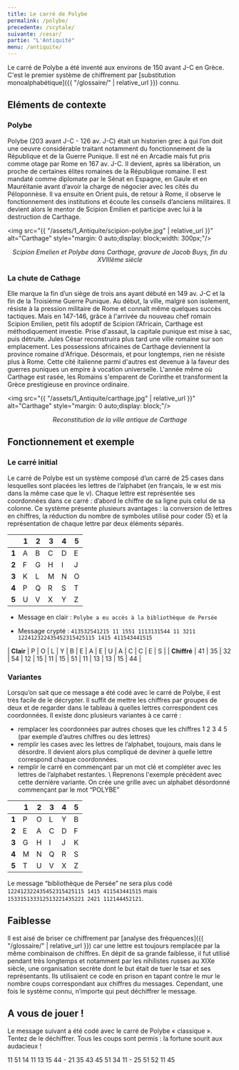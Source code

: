 ```yaml
---
title: Le carré de Polybe
permalink: /polybe/
precedente: /scytale/
suivante: /cesar/
partie: "L'Antiquité"
menu: /antiquite/
---
```



Le carré de Polybe a été inventé aux environs de 150 avant J-C en Grèce. C'est le premier système de chiffrement par [substitution monoalphabétique]({{ "/glossaire/" | relative_url }}) connu.

## Eléments de contexte

### Polybe

Polybe (203 avant J-C - 126 av. J-C) était un historien grec à qui l’on doit une oeuvre considérable traitant notamment du fonctionnement de la République et de la Guerre Punique. Il est né en Arcadie mais fut pris comme otage par Rome en 167 av. J-C. Il devient, après sa libération, un proche de certaines élites romaines de la République romaine. Il est mandaté comme diplomate par le Sénat en Espagne, en Gaule et en Mauréitanie avant d’avoir la charge de négocier avec les cités du Péloponnèse. Il va ensuite en Orient puis, de retour à Rome, il observe le fonctionnement des institutions et écoute les conseils d’anciens militaires. Il devient alors le mentor de Scipion Emilien et participe avec lui à la destruction de Carthage.

<img src="{{ "/assets/1_Antiquite/scipion-polybe.jpg" | relative_url }}" alt="Carthage" style="margin: 0 auto;display: block;width: 300px;"/>
<p align="center"> <em>Scipion Emelien et Polybe dans Carthage, gravure de Jacob Buys, fin du XVIIIème siècle</em> </p>

### La chute de Cathage

Elle marque la fin d’un siège de trois ans ayant débuté en 149 av. J-C et la fin de la Troisième Guerre Punique. Au début, la ville, malgré son isolement, résiste à la pression militaire de Rome et connaît même quelques succès tactiques. Mais en 147-146, grâce à l'arrivée du nouveau chef romain Scipion Emilien, petit fils adoptif de Scipion l’Africain, Carthage est méthodiquement investie. Prise d'assaut, la capitale punique est mise à sac, puis détruite. Jules César reconstruira plus tard une ville romaine sur son emplacement. Les possessions africaines de Carthage deviennent la province romaine d'Afrique. Désormais, et pour longtemps, rien ne résiste plus à Rome. Cette cité italienne parmi d'autres est devenue à la faveur des guerres puniques un empire à vocation universelle. L'année même où Carthage est rasée, les Romains s'emparent de Corinthe et transforment la Grèce prestigieuse en province ordinaire.

<img src="{{ "/assets/1_Antiquite/carthage.jpg" | relative_url }}" alt="Carthage" style="margin: 0 auto;display: block;"/>
<p align="center"> <em>Reconstitution de la ville antique de Carthage</em> </p>

## Fonctionnement et exemple

### Le carré initial

Le carré de Polybe est un système composé d’un carré de 25 cases dans lesquelles sont placées les lettres de l’alphabet (en français, le w est mis dans la même case que le v). Chaque lettre est représentée ses coordonnées dans ce carré : d’abord le chiffre de sa ligne puis celui de sa colonne. Ce système présente plusieurs avantages : la conversion de lettres en chiffres, la réduction du nombre de symboles utilisé pour coder (5) et la représentation de chaque lettre par deux éléments séparés.

|       | 1 | 2 | 3 | 4 | 5 |
|-------|---|---|---|---|---|
| **1** | A | B | C | D | E |
| **2** | F | G | H | I | J |
| **3** | K | L | M | N | O |
| **4** | P | Q | R | S | T |
| **5** | U | V | X | Y | Z | 

* Message en clair : `Polybe a eu accès à la bibliothèque de Persée`

* Message crypté : `413532541215 11 1551 1113131544 11 3211 122412322435452315425115 1415 411543441515`


| **Clair**   | P  | O  | L  | Y  | B  | E  | A  | E  | U  | A  | C  | C  | E  | S  |
| **Chiffré** | 41 | 35 | 32 | 54 | 12 | 15 | 11 | 15 | 51 | 11 | 13 | 13 | 15 | 44 |

### Variantes

Lorsqu’on sait que ce message a été codé avec le carré de Polybe, il est très facile de le décrypter. Il suffit de mettre les chiffres par groupes de deux et de regarder dans le tableau à quelles lettres correspondent ces coordonnées. 
Il existe donc plusieurs variantes à ce carré :
* remplacer les coordonnées par autres choses que les chiffres 1 2 3 4 5 (par exemple d’autres chiffres ou des lettres)
*  remplir les cases avec les lettres de l’alphabet, toujours, mais dans le désordre. Il devient alors plus compliqué de deviner à quelle lettre correspond chaque coordonnées. 
* remplir le carré en commençant par un mot clé et compléter avec les lettres de l’alphabet restantes. \\
Reprenons l'exemple précédent avec cette dernière variante. 
On crée une grille avec un alphabet désordonné commençant par le mot “POLYBE”

|       | 1 | 2 | 3 | 4 | 5 |
|-------|---|---|---|---|---|
| **1** | P | O | L | Y | B |
| **2** | E | A | C | D | F |
| **3** | G | H | I | J | K |
| **4** | M | N | Q | R | S |
| **5** | T | U | V | X | Z |

Le message “bibliothèque de Persée” ne sera plus codé `122412322435452315425115 1415 411543441515` mais `153315133312513221435221 2421 112144452121`.

## Faiblesse

Il est aisé de briser ce chiffrement par [analyse des fréquences]({{ "/glossaire/" | relative_url }}) car une lettre est toujours remplacée par la même combinaison de chiffres. En dépit de sa grande faiblesse, il fut utilisé pendant très longtemps et notamment par les nihilistes russes au XIXe siècle, une organisation secrète dont le but était de tuer le tsar et ses représentants. Ils utilisaient ce code en prison en tapant contre le mur le nombre coups correspondant aux chiffres du messages. Cependant, une fois le système connu, n’importe qui peut déchiffrer le message.

## A vous de jouer !

Le message suivant a été codé avec le carré de Polybe « classique ». Tentez de le déchiffrer. Tous les coups sont permis : la fortune sourit aux audacieux !

11 51 14 11 13 15 44 - 21 35 43 45 51 34 11 - 25 51 52 11 45
